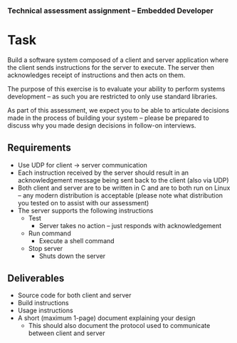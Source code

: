 ### Technical assessment assignment – Embedded Developer
# Task
Build a software system composed of a client and server application where the client sends instructions for the server to execute. The server then acknowledges receipt of instructions and then acts on them.

The purpose of this exercise is to evaluate your ability to perform systems development – as such you are restricted to only use standard libraries.

As part of this assessment, we expect you to be able to articulate decisions made in the process of building your system – please be prepared to discuss why you made design decisions in follow-on interviews.

## Requirements
- Use UDP for client -> server communication
- Each instruction received by the server should result in an acknowledgement message being sent back to the client (also via UDP)
- Both client and server are to be written in C and are to both run on Linux – any modern distribution is acceptable (please note what distribution you tested on to assist with our assessment)
- The server supports the following instructions
  - Test
    - Server takes no action – just responds with acknowledgement
  - Run command
    - Execute a shell command
  - Stop server
    - Shuts down the server

## Deliverables
- Source code for both client and server
- Build instructions
- Usage instructions
- A short (maximum 1-page) document explaining your design
  - This should also document the protocol used to communicate between client and server
